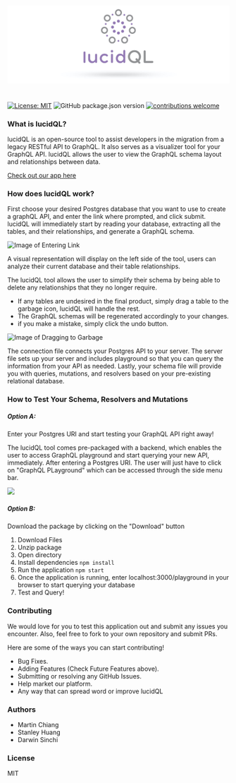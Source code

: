 ![Image of Logo](/public/logo-for-github.jpg)

#

[![License: MIT](https://img.shields.io/badge/License-MIT-yellow.svg)](https://github.com/oslabs-beta/LucidQL/blob/master/LICENSE) ![GitHub package.json version](https://img.shields.io/github/package-json/v/oslabs-beta/LucidQL?color=blue) [![contributions welcome](https://img.shields.io/badge/contributions-welcome-brightgreen.svg?style=flat)](https://github.com/oslabs-beta/LucidQL/issues)

### What is lucidQL?

lucidQL is an open-source tool to assist developers in the migration from a legacy RESTful API to GraphQL. It also serves as a visualizer tool for your GraphQL API. lucidQL allows the user to view the GraphQL schema layout and relationships between data.

<a class="nav-link" href="http://www.lucidql.com/">Check out our app here</a>

### How does lucidQL work?

First choose your desired Postgres database that you want to use to create a graphQL API, and enter the link where prompted, and click submit. lucidQL will immediately start by reading your database, extracting all the tables, and their relationships, and generate a GraphQL schema.

![Image of Entering Link](https://media.giphy.com/media/1N6nX99joOh2zUGkAw/giphy.gif)

A visual representation will display on the left side of the tool, users can analyze their current database and their table relationships.

The lucidQL tool allows the user to simplify their schema by being able to delete any relationships that they no longer require.

- If any tables are undesired in the final product, simply drag a table to the garbage icon, lucidQL will handle the rest.
- The GraphQL schemas will be regenerated accordingly to your changes.
- if you make a mistake, simply click the undo button.

![Image of Dragging to Garbage](https://media.giphy.com/media/9NEeXDUayldkGkok4k/giphy.gif)

The connection file connects your Postgres API to your server. The server file sets up your server and includes playground so that you can query the information from your API as needed. Lastly, your schema file will provide you with queries, mutations, and resolvers based on your pre-existing relational database.

### How to Test Your Schema, Resolvers and Mutations

##### Option A:

Enter your Postgres URI and start testing your GraphQL API right away!

The lucidQL tool comes pre-packaged with a backend, which enables the user to access GraphQL playground and start querying your new API, immediately. After entering a Postgres URI. The user will just have to click on "GraphQL PLayground" which can be accessed through the side menu bar.

<img src="https://media.giphy.com/media/KQzFl6vK3nVXqn9UaO/giphy.gif" width="800"/>

##### Option B:

Download the package by clicking on the "Download" button

1. Download Files
2. Unzip package
3. Open directory
4. Install dependencies `npm install`
5. Run the application `npm start`
6. Once the application is running, enter localhost:3000/playground in your browser to start querying your database
7. Test and Query!

### Contributing

We would love for you to test this application out and submit any issues you encounter. Also, feel free to fork to your own repository and submit PRs.

Here are some of the ways you can start contributing!

- Bug Fixes.
- Adding Features (Check Future Features above).
- Submitting or resolving any GitHub Issues.
- Help market our platform.
- Any way that can spread word or improve lucidQL

### Authors

- Martin Chiang
- Stanley Huang
- Darwin Sinchi

### License

MIT
